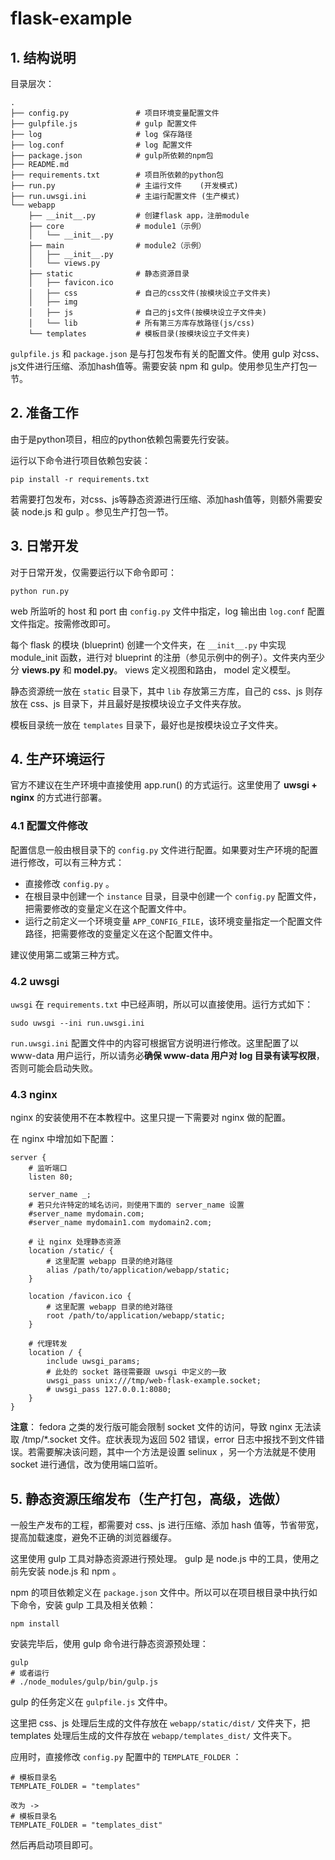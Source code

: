 # flask-example

## 1. 结构说明
目录层次：
```
.
├── config.py               # 项目环境变量配置文件
├── gulpfile.js             # gulp 配置文件
├── log                     # log 保存路径
├── log.conf                # log 配置文件
├── package.json            # gulp所依赖的npm包
├── README.md
├── requirements.txt        # 项目所依赖的python包
├── run.py                  # 主运行文件    (开发模式)
├── run.uwsgi.ini           # 主运行配置文件 (生产模式)
└── webapp
    ├── __init__.py         # 创建flask app，注册module
    ├── core                # module1（示例）
    │   └── __init__.py
    ├── main                # module2（示例）
    │   ├── __init__.py
    │   └── views.py
    ├── static              # 静态资源目录
    │   ├── favicon.ico
    │   ├── css             # 自己的css文件(按模块设立子文件夹)
    │   ├── img
    │   ├── js              # 自己的js文件(按模块设立子文件夹)
    │   └── lib             # 所有第三方库存放路径(js/css)
    └── templates           # 模板目录(按模块设立子文件夹)
```

`gulpfile.js` 和 `package.json` 是与打包发布有关的配置文件。使用 gulp 对css、js文件进行压缩、添加hash值等。需要安装 npm 和 gulp。使用参见生产打包一节。

## 2. 准备工作

由于是python项目，相应的python依赖包需要先行安装。

运行以下命令进行项目依赖包安装：
```
pip install -r requirements.txt
```

若需要打包发布，对css、js等静态资源进行压缩、添加hash值等，则额外需要安装 node.js 和 gulp 。参见生产打包一节。

## 3. 日常开发

对于日常开发，仅需要运行以下命令即可：
```
python run.py
```

web 所监听的 host 和 port 由 `config.py` 文件中指定，log 输出由 `log.conf` 配置文件指定。按需修改即可。

每个 flask 的模块 (blueprint) 创建一个文件夹，在 `__init__.py` 中实现 module_init 函数，进行对 blueprint 的注册（参见示例中的例子）。文件夹内至少分 **views.py** 和 **model.py**。 views 定义视图和路由， model 定义模型。

静态资源统一放在 `static` 目录下，其中 `lib` 存放第三方库，自己的 css、js 则存放在 css、js 目录下，并且最好是按模块设立子文件夹存放。

模板目录统一放在 `templates` 目录下，最好也是按模块设立子文件夹。

## 4. 生产环境运行

官方不建议在生产环境中直接使用 app.run() 的方式运行。这里使用了 **uwsgi + nginx** 的方式进行部署。

### 4.1 配置文件修改

配置信息一般由根目录下的 `config.py` 文件进行配置。如果要对生产环境的配置进行修改，可以有三种方式：

* 直接修改 `config.py` 。
* 在根目录中创建一个 `instance` 目录，目录中创建一个 `config.py` 配置文件，把需要修改的变量定义在这个配置文件中。
* 运行之前定义一个环境变量 `APP_CONFIG_FILE`，该环境变量指定一个配置文件路径，把需要修改的变量定义在这个配置文件中。

建议使用第二或第三种方式。

### 4.2 uwsgi

`uwsgi` 在 `requirements.txt` 中已经声明，所以可以直接使用。运行方式如下：

```
sudo uwsgi --ini run.uwsgi.ini
```

`run.uwsgi.ini` 配置文件中的内容可根据官方说明进行修改。这里配置了以 www-data 用户运行，所以请务必**确保 www-data 用户对 log 目录有读写权限**，否则可能会启动失败。

### 4.3 nginx

nginx 的安装使用不在本教程中。这里只提一下需要对 nginx 做的配置。

在 nginx 中增加如下配置：
```
server {
    # 监听端口
    listen 80;

    server_name _;
    # 若只允许特定的域名访问，则使用下面的 server_name 设置
    #server_name mydomain.com;
    #server_name mydomain1.com mydomain2.com;

    # 让 nginx 处理静态资源
    location /static/ {
        # 这里配置 webapp 目录的绝对路径
        alias /path/to/application/webapp/static;
    }

    location /favicon.ico {
        # 这里配置 webapp 目录的绝对路径
        root /path/to/application/webapp/static;
    }

    # 代理转发
    location / {
        include uwsgi_params;
        # 此处的 socket 路径需要跟 uwsgi 中定义的一致
        uwsgi_pass unix:///tmp/web-flask-example.socket;
        # uwsgi_pass 127.0.0.1:8080;
    }
}
```
**注意**： fedora 之类的发行版可能会限制 socket 文件的访问，导致 nginx 无法读取 /tmp/*.socket 文件。症状表现为返回 502 错误，error 日志中报找不到文件错误。若需要解决该问题，其中一个方法是设置 selinux ，另一个方法就是不使用 socket 进行通信，改为使用端口监听。

## 5. 静态资源压缩发布（生产打包，高级，选做）

一般生产发布的工程，都需要对 css、js 进行压缩、添加 hash 值等，节省带宽，提高加载速度，避免不正确的浏览器缓存。

这里使用 gulp 工具对静态资源进行预处理。 gulp 是 node.js 中的工具，使用之前先安装 node.js 和 npm 。

npm 的项目依赖定义在 `package.json` 文件中。所以可以在项目根目录中执行如下命令，安装 gulp 工具及相关依赖：

```
npm install
```

安装完毕后，使用 gulp 命令进行静态资源预处理：
```
gulp
# 或者运行
# ./node_modules/gulp/bin/gulp.js
```

gulp 的任务定义在 `gulpfile.js` 文件中。

这里把 css、js 处理后生成的文件存放在 `webapp/static/dist/` 文件夹下，把 templates 处理后生成的文件存放在 `webapp/templates_dist/` 文件夹下。

应用时，直接修改 `config.py` 配置中的 `TEMPLATE_FOLDER` ：
```
# 模板目录名
TEMPLATE_FOLDER = "templates"

改为 ->
# 模板目录名
TEMPLATE_FOLDER = "templates_dist"
``` 

然后再启动项目即可。
